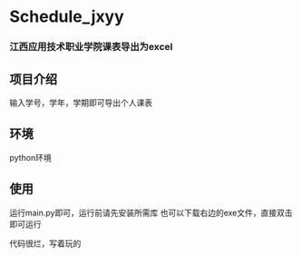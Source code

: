 # Schedule_jxyy

### 江西应用技术职业学院课表导出为excel

## 项目介绍
输入学号，学年，学期即可导出个人课表
## 环境
python环境

## 使用
运行main.py即可，运行前请先安装所需库
也可以下载右边的exe文件，直接双击即可运行

代码很烂，写着玩的
